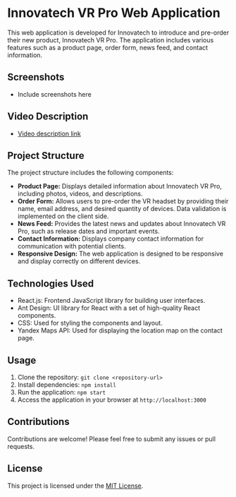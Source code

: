 # Innovatech VR Pro Web Application

This web application is developed for Innovatech to introduce and pre-order their new product, Innovatech VR Pro. The application includes various features such as a product page, order form, news feed, and contact information.

## Screenshots

- Include screenshots here

## Video Description

- [Video description link](#)

## Project Structure

The project structure includes the following components:

- **Product Page:** Displays detailed information about Innovatech VR Pro, including photos, videos, and descriptions.
- **Order Form:** Allows users to pre-order the VR headset by providing their name, email address, and desired quantity of devices. Data validation is implemented on the client side.
- **News Feed:** Provides the latest news and updates about Innovatech VR Pro, such as release dates and important events.
- **Contact Information:** Displays company contact information for communication with potential clients.
- **Responsive Design:** The web application is designed to be responsive and display correctly on different devices.

## Technologies Used

- React.js: Frontend JavaScript library for building user interfaces.
- Ant Design: UI library for React with a set of high-quality React components.
- CSS: Used for styling the components and layout.
- Yandex Maps API: Used for displaying the location map on the contact page.

## Usage

1. Clone the repository: `git clone <repository-url>`
2. Install dependencies: `npm install`
3. Run the application: `npm start`
4. Access the application in your browser at `http://localhost:3000`

## Contributions

Contributions are welcome! Please feel free to submit any issues or pull requests.

## License

This project is licensed under the [MIT License](LICENSE).
